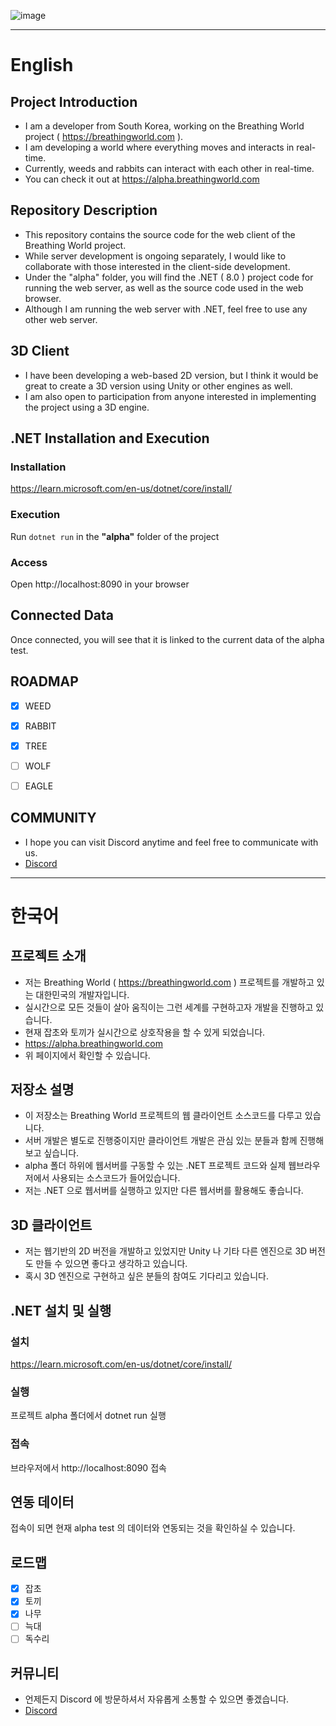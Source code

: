 ![image](https://github.com/user-attachments/assets/df381aa2-3185-4fb9-9f48-55510c0cbb89)
<hr>

# English
## Project Introduction
- I am a developer from South Korea, working on the Breathing World project ( https://breathingworld.com ).
- I am developing a world where everything moves and interacts in real-time.
- Currently, weeds and rabbits can interact with each other in real-time.
- You can check it out at https://alpha.breathingworld.com

## Repository Description
- This repository contains the source code for the web client of the Breathing World project.
- While server development is ongoing separately, I would like to collaborate with those interested in the client-side development.
- Under the "alpha" folder, you will find the .NET ( 8.0 ) project code for running the web server, as well as the source code used in the web browser.
- Although I am running the web server with .NET, feel free to use any other web server.

## 3D Client
- I have been developing a web-based 2D version, but I think it would be great to create a 3D version using Unity or other engines as well.
- I am also open to participation from anyone interested in implementing the project using a 3D engine.

## .NET Installation and Execution
### Installation
https://learn.microsoft.com/en-us/dotnet/core/install/
### Execution
Run `dotnet run` in the **"alpha"** folder of the project
### Access
Open http://localhost:8090 in your browser

## Connected Data
Once connected, you will see that it is linked to the current data of the alpha test.

## ROADMAP
- [x] WEED
- [x] RABBIT
- [x] TREE
- [ ] WOLF
- [ ] EAGLE


## COMMUNITY
- I hope you can visit Discord anytime and feel free to communicate with us.
- [Discord](https://discord.gg/4Y2TpWDtJm)
<hr>

# 한국어
## 프로젝트 소개
- 저는 Breathing World ( https://breathingworld.com ) 프로젝트를 개발하고 있는 대한민국의 개발자입니다.
- 실시간으로 모든 것들이 살아 움직이는 그런 세계를 구현하고자 개발을 진행하고 있습니다.
- 현재 잡초와 토끼가 실시간으로 상호작용을 할 수 있게 되었습니다.
- https://alpha.breathingworld.com
- 위 페이지에서 확인할 수 있습니다.

## 저장소 설명
- 이 저장소는 Breathing World 프로젝트의 웹 클라이언트 소스코드를 다루고 있습니다.
- 서버 개발은 별도로 진행중이지만 클라이언트 개발은 관심 있는 분들과 함께 진행해보고 싶습니다.
- alpha 폴더 하위에 웹서버를 구동할 수 있는 .NET 프로젝트 코드와 실제 웹브라우저에서 사용되는 소스코드가 들어있습니다.
- 저는 .NET 으로 웹서버를 실행하고 있지만 다른 웹서버를 활용해도 좋습니다.

## 3D 클라이언트
- 저는 웹기반의 2D 버전을 개발하고 있었지만 Unity 나 기타 다른 엔진으로 3D 버전도 만들 수 있으면 좋다고 생각하고 있습니다.
- 혹시 3D 엔진으로 구현하고 싶은 분들의 참여도 기다리고 있습니다.

## .NET 설치 및 실행
### 설치
https://learn.microsoft.com/en-us/dotnet/core/install/
### 실행
프로젝트 alpha 폴더에서 dotnet run 실행
### 접속
브라우저에서 http://localhost:8090 접속

## 연동 데이터
접속이 되면 현재 alpha test 의 데이터와 연동되는 것을 확인하실 수 있습니다.

## 로드맵
- [x] 잡초
- [x] 토끼
- [x] 나무
- [ ] 늑대
- [ ] 독수리

## 커뮤니티
- 언제든지 Discord 에 방문하셔서 자유롭게 소통할 수 있으면 좋겠습니다.
- [Discord](https://discord.gg/4Y2TpWDtJm)
